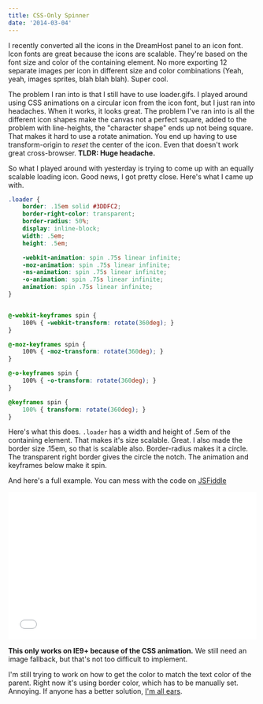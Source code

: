 ```yaml
---
title: CSS-Only Spinner
date: '2014-03-04'
---
```


I recently converted all the icons in the DreamHost panel to an icon font. Icon fonts are great because the icons are scalable. They're based on the font size and color of the containing element. No more exporting 12 separate images per icon in different size and color combinations (Yeah, yeah, images sprites, blah blah blah). Super cool.

The problem I ran into is that I still have to use loader.gifs. I played around using CSS animations on a circular icon from the icon font, but I just ran into headaches. When it works, it looks great. The problem I've ran into is all the different icon shapes make the canvas not a perfect square, added to the problem with line-heights, the "character shape" ends up not being square. That makes it hard to use a rotate animation. You end up having to use transform-origin to *reset* the center of the icon. Even that doesn't work great cross-browser. **TLDR: Huge headache.**

So what I played around with yesterday is trying to come up with an equally scalable loading icon. Good news, I got pretty close. Here's what I came up with.

```css
.loader {
	border: .15em solid #3DDFC2;
	border-right-color: transparent;
	border-radius: 50%;
	display: inline-block;
	width: .5em;
	height: .5em;

	-webkit-animation: spin .75s linear infinite;
	-moz-animation: spin .75s linear infinite;
	-ms-animation: spin .75s linear infinite;
	-o-animation: spin .75s linear infinite;
	animation: spin .75s linear infinite;
}


@-webkit-keyframes spin {
	100% { -webkit-transform: rotate(360deg); }
}

@-moz-keyframes spin {
	100% { -moz-transform: rotate(360deg); }
}

@-o-keyframes spin {
	100% { -o-transform: rotate(360deg); }
}

@keyframes spin {
	100% { transform: rotate(360deg); }
}
```

Here's what this does. `.loader` has a width and height of .5em of the containing element. That makes it's size scalable. Great. I also made the border size .15em, so that is scalable also. Border-radius makes it a circle. The transparent right border gives the circle the notch. The animation and keyframes below make it spin.

And here's a full example. You can mess with the code on [JSFiddle](http://jsfiddle.net/mattfelten/VU2Cu/5/)

<iframe width="100%" height="300" src="//jsfiddle.net/mattfelten/VU2Cu/5/embedded/result/" allowfullscreen="allowfullscreen" allowpaymentrequest frameborder="0"></iframe>

**This only works on IE9+ because of the CSS animation.** We still need an image fallback, but that's not too difficult to implement.

I'm still trying to work on how to get the color to match the text color of the parent. Right now it's using border color, which has to be manually set. Annoying. If anyone has a better solution, [I'm all ears]({{site.author.url}}).
